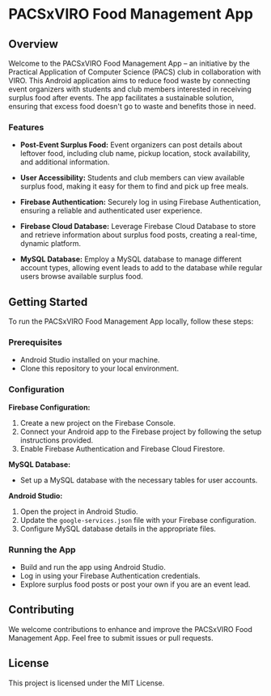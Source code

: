 # PACSxVIRO Food Management App

## Overview

Welcome to the PACSxVIRO Food Management App – an initiative by the Practical Application of Computer Science (PACS) club in collaboration with VIRO. This Android application aims to reduce food waste by connecting event organizers with students and club members interested in receiving surplus food after events. The app facilitates a sustainable solution, ensuring that excess food doesn't go to waste and benefits those in need.

### Features

- **Post-Event Surplus Food:**
  Event organizers can post details about leftover food, including club name, pickup location, stock availability, and additional information.

- **User Accessibility:**
  Students and club members can view available surplus food, making it easy for them to find and pick up free meals.

- **Firebase Authentication:**
  Securely log in using Firebase Authentication, ensuring a reliable and authenticated user experience.

- **Firebase Cloud Database:**
  Leverage Firebase Cloud Database to store and retrieve information about surplus food posts, creating a real-time, dynamic platform.

- **MySQL Database:**
  Employ a MySQL database to manage different account types, allowing event leads to add to the database while regular users browse available surplus food.

## Getting Started

To run the PACSxVIRO Food Management App locally, follow these steps:

### Prerequisites

- Android Studio installed on your machine.
- Clone this repository to your local environment.

### Configuration

**Firebase Configuration:**

1. Create a new project on the Firebase Console.
2. Connect your Android app to the Firebase project by following the setup instructions provided.
3. Enable Firebase Authentication and Firebase Cloud Firestore.

**MySQL Database:**

- Set up a MySQL database with the necessary tables for user accounts.

**Android Studio:**

1. Open the project in Android Studio.
2. Update the `google-services.json` file with your Firebase configuration.
3. Configure MySQL database details in the appropriate files.

### Running the App

- Build and run the app using Android Studio.
- Log in using your Firebase Authentication credentials.
- Explore surplus food posts or post your own if you are an event lead.

## Contributing

We welcome contributions to enhance and improve the PACSxVIRO Food Management App. Feel free to submit issues or pull requests.

## License

This project is licensed under the MIT License.
